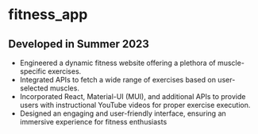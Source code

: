 # fitness_app
## Developed in Summer 2023
- Engineered a dynamic fitness website offering a plethora of
muscle-specific exercises.
- Integrated APIs to fetch a wide range of exercises based on
user-selected muscles.
- Incorporated React, Material-UI (MUI), and additional APIs to
provide users with instructional YouTube videos for proper
exercise execution.
- Designed an engaging and user-friendly interface, ensuring an
immersive experience for fitness enthusiasts
